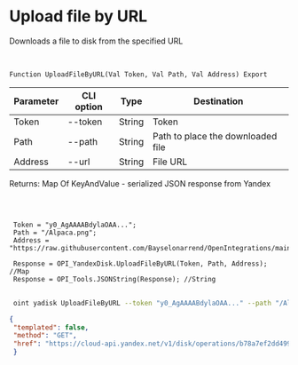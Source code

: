 ﻿---
sidebar_position: 11
---

# Upload file by URL
 Downloads a file to disk from the specified URL


<br/>


`Function UploadFileByURL(Val Token, Val Path, Val Address) Export`

 | Parameter | CLI option | Type | Destination |
 |-|-|-|-|
 | Token | --token | String | Token |
 | Path | --path | String | Path to place the downloaded file |
 | Address | --url | String | File URL |

 
 Returns: Map Of KeyAndValue - serialized JSON response from Yandex

<br/>




```bsl title="Code example"
 
 Token = "y0_AgAAAABdylaOAA...";
 Path = "/Alpaca.png";
 Address = "https://raw.githubusercontent.com/Bayselonarrend/OpenIntegrations/main/Media/logo.png";
 
 Response = OPI_YandexDisk.UploadFileByURL(Token, Path, Address); //Map
 Response = OPI_Tools.JSONString(Response); //String
```
	


```sh title="CLI command example"
 
 oint yadisk UploadFileByURL --token "y0_AgAAAABdylaOAA..." --path "/Alpaca.png" --url "https://raw.githubusercontent.com/Bayselonarrend/OpenIntegrations/main/Media/logo.png"

```

```json title="Result"
{
 "templated": false,
 "method": "GET",
 "href": "https://cloud-api.yandex.net/v1/disk/operations/b78a7ef2dd49971aa22e5e72f2e615db885da9947d7c61b2822de23a99e855a1"
 }
```
